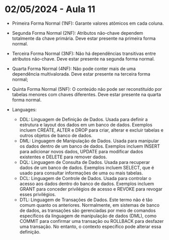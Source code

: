 # 02/05/2024 - Aula 11

* Primeira Forma Normal (1NF): Garante valores atômicos em cada coluna.
* Segunda Forma Normal (2NF): Atributos não-chave dependem totalmente da chave primária. Deve estar presente na primeira forma normal.
* Terceira Forma Normal (3NF): Não há dependências transitivas entre atributos não-chave. Deve estar presente na segunda forma normal.
* Quarta Forma Normal (4NF): Não pode conter mais de uma dependência multivalorada. Deve estar presente na terceira forma normal;
* Quinta Forma Normal (5NF): O conteúdo não pode ser reconstituído por tabelas menores com chaves diferentes. Deve estar presente na quarta forma normal.
  
* Languages:
  * DDL: Linguagem de Definição de Dados. Usada para definir a estrutura e layout dos dados em um banco de dados. Exemplos incluem CREATE, ALTER e DROP para criar, alterar e excluir tabelas e outros objetos de banco de dados.
  * DML: Linguagem de Manipulação de Dados. Usada para manipular os dados dentro de um banco de dados. Exemplos incluem INSERT para adicionar novos dados, UPDATE para modificar dados existentes e DELETE para remover dados.
  * DQL: Linguagem de Consulta de Dados. Usada para recuperar dados de um banco de dados. Exemplos incluem SELECT, que é usado para consultar informações de uma ou mais tabelas.
  * DCL: Linguagem de Controle de Dados. Usada para controlar o acesso aos dados dentro do banco de dados. Exemplos incluem GRANT para conceder privilégios de acesso e REVOKE para revogar esses privilégios.
  * DTL: Linguagem de Transações de Dados. Este termo não é tão comum quanto os anteriores. Normalmente, em sistemas de banco de dados, as transações são gerenciadas por meio de comandos específicos da linguagem de manipulação de dados (DML), como COMMIT para confirmar uma transação ou ROLLBACK para desfazer uma transação. No entanto, o contexto específico pode alterar essa definição.
